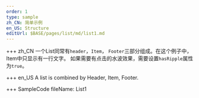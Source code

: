 ```yaml
--- 
order: 1
type: sample
zh_CN: 简单示例
en_US: Structure
editUrl: $BASE/pages/list/md/list1.md
---
```


+++ zh_CN
一个List同常有<Code>header</Code>，<Code>Item</Code>， <Code>Footer</Code>三部分组成。在这个例子中，
Item中只显示有一行文字。 如果需要有点击的水波效果，需要设置<Code>hasRipple</Code>属性为<Code>true</Code>。


+++ en_US
A list is combined by Header, Item, Footer.

+++ SampleCode
fileName: List1
